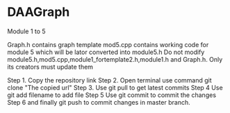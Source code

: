 # DAAGraph
Module 1 to 5

Graph.h contains graph template
mod5.cpp contains working code for module 5 which will be lator converted into module5.h
Do not modify module5.h,mod5.cpp,module1_fortemplate2.h,module1.h and Graph.h. Only its creators must update them 

Step 1. Copy the repository link
Step 2. Open terminal use command git clone "The copied url"
Step 3. Use git pull to get latest commits
Step 4  Use git add filename to add file
Step 5  Use git commit to commit the changes
Step 6  and finally git push to commit changes in master branch.

